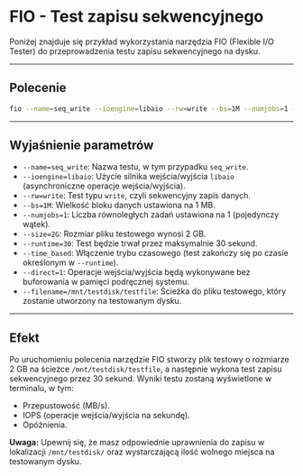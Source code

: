 # FIO - Test zapisu sekwencyjnego

Poniżej znajduje się przykład wykorzystania narzędzia FIO (Flexible I/O Tester) do przeprowadzenia testu zapisu sekwencyjnego na dysku.

---

## Polecenie

```bash
fio --name=seq_write --ioengine=libaio --rw=write --bs=1M --numjobs=1 --size=2G --runtime=30 --time_based --direct=1 --filename=/mnt/testdisk/testfile
```

---

## Wyjaśnienie parametrów

- `--name=seq_write`: Nazwa testu, w tym przypadku `seq_write`.
- `--ioengine=libaio`: Użycie silnika wejścia/wyjścia `libaio` (asynchroniczne operacje wejścia/wyjścia).
- `--rw=write`: Test typu `write`, czyli sekwencyjny zapis danych.
- `--bs=1M`: Wielkość bloku danych ustawiona na 1 MB.
- `--numjobs=1`: Liczba równoległych zadań ustawiona na 1 (pojedynczy wątek).
- `--size=2G`: Rozmiar pliku testowego wynosi 2 GB.
- `--runtime=30`: Test będzie trwał przez maksymalnie 30 sekund.
- `--time_based`: Włączenie trybu czasowego (test zakończy się po czasie określonym w `--runtime`).
- `--direct=1`: Operacje wejścia/wyjścia będą wykonywane bez buforowania w pamięci podręcznej systemu.
- `--filename=/mnt/testdisk/testfile`: Ścieżka do pliku testowego, który zostanie utworzony na testowanym dysku.

---

## Efekt

Po uruchomieniu polecenia narzędzie FIO stworzy plik testowy o rozmiarze 2 GB na ścieżce `/mnt/testdisk/testfile`, a następnie wykona test zapisu sekwencyjnego przez 30 sekund. Wyniki testu zostaną wyświetlone w terminalu, w tym:
- Przepustowość (MB/s).
- IOPS (operacje wejścia/wyjścia na sekundę).
- Opóźnienia.

**Uwaga:** Upewnij się, że masz odpowiednie uprawnienia do zapisu w lokalizacji `/mnt/testdisk/` oraz wystarczającą ilość wolnego miejsca na testowanym dysku.
